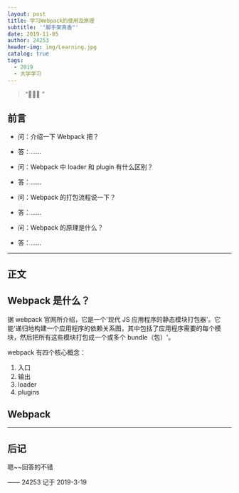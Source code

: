 ```yaml
---
layout: post
title: 学习Webpack的使用及原理
subtitle: '"脚手架真香"'
date: 2019-11-05
author: 24253
header-img: img/Learning.jpg
catalog: true
tags:
  - 2019
  - 大学学习
---
```


> “🙉🙉🙉 ”

## 前言

- 问：介绍一下 Webpack 把？
- 答：......

- 问：Webpack 中 loader 和 plugin 有什么区别？
- 答：......

- 问：Webpack 的打包流程说一下？
- 答：......

- 问：Webpack 的原理是什么？
- 答：......

---

## 正文

## Webpack 是什么？

据 webpack 官网所介绍，它是一个'现代 JS 应用程序的静态模块打包器'。它能'递归地构建一个应用程序的依赖关系图，其中包括了应用程序需要的每个模块，然后把所有这些模块打包成一个或多个 bundle（包）'。

webpack 有四个核心概念：

1. 入口
2. 输出
3. loader
4. plugins

## Webpack

---

## 后记

嗯~~回答的不错

—— 24253 记于 2019-3-19
